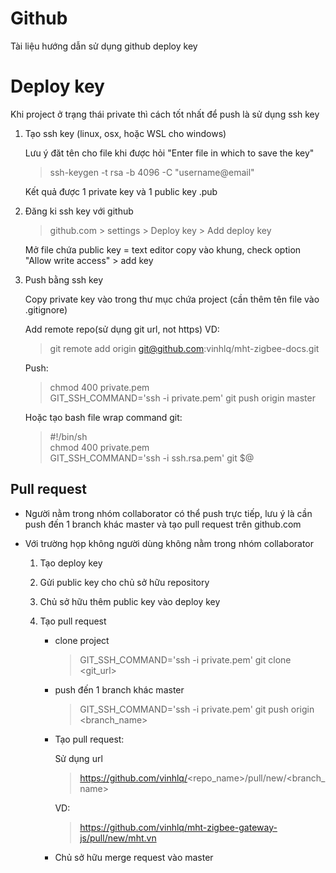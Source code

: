 # Github

Tài liệu hướng dẫn sử dụng github deploy key

# Deploy key

Khi project ở trạng thái private thì cách tốt nhất để  push là sử dụng ssh key

  1. Tạo ssh key (linux, osx, hoặc WSL cho windows)

      Lưu ý đăt tên cho file khi được hỏi "Enter file in which to save the key"

      > ssh-keygen -t rsa -b 4096 -C "username@email"

      Kết quả được 1 private key và 1 public key .pub

  2. Đăng ki ssh key với github
      > github.com > settings > Deploy key > Add deploy key

      Mở file chứa public key = text editor copy vào khung, check option "Allow write access" > add key

  3. Push bằng ssh key

      Copy private key vào trong thư mục chứa project (cần thêm tên file vào .gitignore)

      Add remote repo(sử dụng git url, not https) VD:

      > git remote add origin git@github.com:vinhlq/mht-zigbee-docs.git

      Push:
      > chmod 400 private.pem\
      GIT_SSH_COMMAND='ssh -i private.pem' git push origin master

      Hoặc tạo bash file wrap command git:
      > #!/bin/sh\
      chmod 400 private.pem\
      GIT_SSH_COMMAND='ssh -i ssh.rsa.pem' git $@
    
## Pull request

  * Người nằm trong nhóm collaborator có thể push trực tiếp, lưu ý là cần push đến 1 branch khác master và tạo pull request trên github.com

  * Với trường họp không người dùng không nằm trong nhóm collaborator

    1. Tạo deploy key

    2. Gửi public key cho chủ sở hữu repository

    3. Chủ sở hữu thêm public key vào deploy key

    4. Tạo pull request

        * clone project

          > GIT_SSH_COMMAND='ssh -i private.pem' git clone <git_url>

        * push đến 1 branch khác master

          > GIT_SSH_COMMAND='ssh -i private.pem' git push origin <branch_name>

        * Tạo pull request:

          Sử dụng url

          > https://github.com/vinhlq/<repo_name>/pull/new/<branch_name>

          VD:

          > https://github.com/vinhlq/mht-zigbee-gateway-js/pull/new/mht.vn

        * Chủ sở hữu merge request vào master